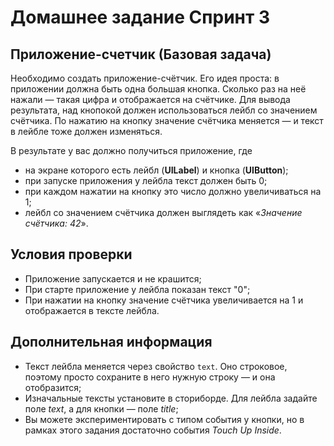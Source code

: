 # Домашнее задание Спринт 3

## Приложение-счетчик (Базовая задача)

Необходимо создать приложение-счётчик. Его идея проста: в приложении должна быть одна большая кнопка. Сколько раз на неё нажали — такая цифра и отображается на счётчике.
Для вывода результата, над кнопокой должен использоваться лейбл со значением счётчика. По нажатию на кнопку значение счётчика меняется — и текст в лейбле тоже должен изменяться.

В результате у вас должно получиться приложение, где
* на экране которого есть лейбл (**UILabel**) и кнопка (**UIButton**);
* при запуске приложения у лейбла текст должен быть 0;
* при каждом нажатии на кнопку это число должно увеличиваться на 1;
* лейбл со значением счётчика должен выглядеть как «_Значение счётчика: 42_».


## Условия проверки
* Приложение запускается и не крашится;
* При старте приложение у лейбла показан текст "0";
* При нажатии на кнопку значение счётчика увеличивается на 1 и отображается в тексте лейбла.

## Дополнительная информация
* Текст лейбла меняется через свойство ```text```. Оно строковое, поэтому просто сохраните в него нужную строку — и она отобразится;
* Изначальные тексты установите в сториборде. Для лейбла задайте поле _text_, а для кнопки — поле _title_;
* Вы можете экспериментировать с типом события у кнопки, но в рамках этого задания достаточно события _Touch Up Inside_.
